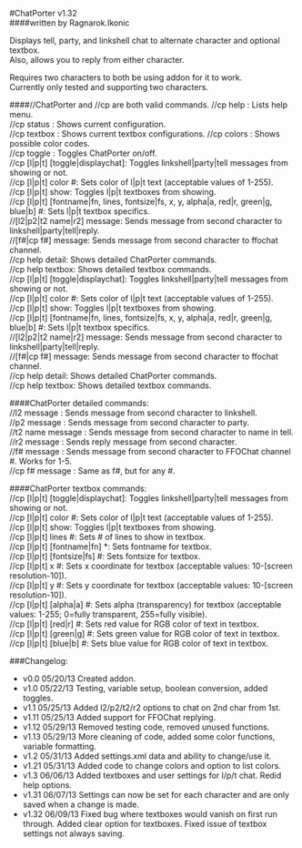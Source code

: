 #ChatPorter v1.32  
####written by Ragnarok.Ikonic  

Displays tell, party, and linkshell chat to alternate character and optional textbox.  
Also, allows you to reply from either character.  

Requires two characters to both be using addon for it to work.  
Currently only tested and supporting two characters.  

####//ChatPorter and //cp are both valid commands.
//cp help         : Lists help menu.  
//cp status       : Shows current configuration.  
//cp textbox      : Shows current textbox configurations.
//cp colors       : Shows possible color codes.  
//cp toggle       : Toggles ChatPorter on/off.  
//cp [l|p|t] [toggle|displaychat]: Toggles linkshell|party|tell messages from showing or not.  
//cp [l|p|t] color #: Sets color of l|p|t text (acceptable values of 1-255).  
//cp [l|p|t] show: Toggles l|p|t textboxes from showing.  
//cp [l|p|t] [fontname|fn, lines, fontsize|fs, x, y, alpha|a, red|r, green|g, blue|b] #: Sets l|p|t textbox specifics.  
//[l2|p2|t2 name|r2] message: Sends message from second character to linkshell|party|tell|reply.  
//[f#|cp f#] message: Sends message from second character to ffochat channel.  
//cp help detail: Shows detailed ChatPorter commands.  
//cp help textbox: Shows detailed textbox commands.  
//cp [l|p|t] [toggle|displaychat]: Toggles linkshell|party|tell messages from showing or not.  
//cp [l|p|t] color #: Sets color of l|p|t text (acceptable values of 1-255).  
//cp [l|p|t] show: Toggles l|p|t textboxes from showing.  
//cp [l|p|t] [fontname|fn, lines, fontsize|fs, x, y, alpha|a, red|r, green|g, blue|b] #: Sets l|p|t textbox specifics.  
//[l2|p2|t2 name|r2] message: Sends message from second character to linkshell|party|tell|reply.  
//[f#|cp f#] message: Sends message from second character to ffochat channel.  
//cp help detail: Shows detailed ChatPorter commands.  
//cp help textbox: Shows detailed textbox commands.  

####ChatPorter detailed commands:  
//l2 message      : Sends message from second character to linkshell.  
//p2 message      : Sends message from second character to party.  
//t2 name message : Sends message from second character to name in tell.  
//r2 message      : Sends reply message from second character.  
//f# message      : Sends message from second character to FFOChat channel #.  Works for 1-5.  
//cp f# message   : Same as f#, but for any #.  

####ChatPorter textbox commands:  
//cp [l|p|t] [toggle|displaychat]: Toggles linkshell|party|tell messages from showing or not.  
//cp [l|p|t] color #: Sets color of l|p|t text (acceptable values of 1-255).  
//cp [l|p|t] show: Toggles l|p|t textboxes from showing.  
//cp [l|p|t] lines #: Sets # of lines to show in textbox.  
//cp [l|p|t] [fontname|fn] *: Sets fontname for textbox.  
//cp [l|p|t] [fontsize|fs] #: Sets fontsize for textbox.  
//cp [l|p|t] x #: Sets x coordinate for textbox (acceptable values: 10-[screen resolution-10]).  
//cp [l|p|t] y #: Sets y coordinate for textbox (acceptable values: 10-[screen resolution-10]).  
//cp [l|p|t] [alpha|a] #: Sets alpha (transparency) for textbox (acceptable values: 1-255; 0=fully transparent, 255=fully visible).  
//cp [l|p|t] [red|r] #: Sets red value for RGB color of text in textbox.  
//cp [l|p|t] [green|g] #: Sets green value for RGB color of text in textbox.  
//cp [l|p|t] [blue|b] #: Sets blue value for RGB color of text in textbox.  

###Changelog:  
* v0.0  05/20/13 Created addon.  
* v1.0  05/22/13 Testing, variable setup, boolean conversion, added toggles.  
* v1.1  05/25/13 Added l2/p2/t2/r2 options to chat on 2nd char from 1st.  
* v1.11 05/25/13 Added support for FFOChat replying.  
* v1.12 05/29/13 Removed testing code, removed unused functions.  
* v1.13 05/29/13 More cleaning of code, added some color functions, variable formatting.  
* v1.2  05/31/13 Added settings.xml data and ability to change/use it.  
* v1.21 05/31/13 Added code to change colors and option to list colors.  
* v1.3  06/06/13 Added textboxes and user settings for l/p/t chat.  Redid help options.  
* v1.31 06/07/13 Settings can now be set for each character and are only saved when a change is made.  
* v1.32 06/09/13 Fixed bug where textboxes would vanish on first run through.  Added clear option for textboxes.  Fixed issue of textbox settings not always saving.  
